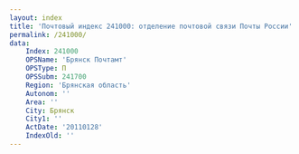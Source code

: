 ```yaml
---
layout: index
title: 'Почтовый индекс 241000: отделение почтовой связи Почты России'
permalink: /241000/
data:
    Index: 241000
    OPSName: 'Брянск Почтамт'
    OPSType: П
    OPSSubm: 241700
    Region: 'Брянская область'
    Autonom: ''
    Area: ''
    City: Брянск
    City1: ''
    ActDate: '20110128'
    IndexOld: ''
---
```


